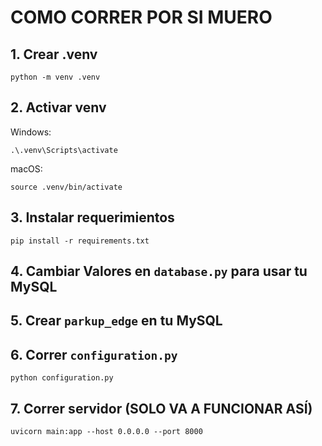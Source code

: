 # COMO CORRER POR SI MUERO

## 1. Crear .venv

```
python -m venv .venv
```

## 2. Activar venv

Windows:
```
.\.venv\Scripts\activate
```

macOS:
```
source .venv/bin/activate
```

## 3. Instalar requerimientos

```
pip install -r requirements.txt
```

## 4. Cambiar Valores en `database.py` para usar tu MySQL

## 5. Crear `parkup_edge` en tu MySQL

## 6. Correr `configuration.py`

```
python configuration.py
```

## 7. Correr servidor (SOLO VA A FUNCIONAR ASÍ)

```
uvicorn main:app --host 0.0.0.0 --port 8000
```

